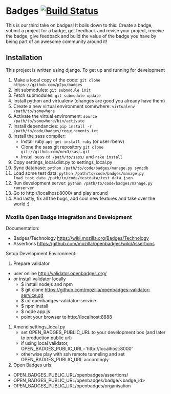 Badges [![Build Status](https://travis-ci.org/ercchy/badges.png?branch=master)](https://travis-ci.org/ercchy/badges)
======

This is our third take on badges! It boils down to this: Create a badge, submit a project for a badge, get feedback and revise your project, receive the badge, give feedback and build the value of the badge you have by being part of an awesome community around it!

## Installation

This project is written using django. To get up and running for development

1. Make a local copy of the code: ```git clone https://github.com/p2pu/badges```
1. Init submodules: ```git submodule init```
1. Fetch submodules: ```git submodule update```
1. Install python and virtualenv (changes are good you already have them)
1. Create a new virtual environment somewhere: ```virtualenv /path/to/somewhere```
1. Activate the virtual environment: ```source /path/to/somewhere/bin/activate```
1. Install dependancies: ```pip install -r /path/to/code/badges/requirements.txt```
1. Install the sass compiler:
    - Install ruby ```apt get install ruby``` (or user rbenv)
    - Clone the sass git repository ```git clone git://github.com/nex3/sass.git```
    - Install sass ```cd /path/to/sass/``` and ```rake install```
1. Copy settings_local.dist.py to settings_local.py
1. Sync database: ```python /path/to/code/badges/manage.py syncdb```
1. Load some test data: ```python /path/to/code/badges/manage.py load_test_data /path/to/code/testdata/test_data.json```
1. Run development server: ```python /path/to/code/badges/manage.py runserver```
1. Go to http://localhost:8000/ and play around
1. And lastly, fix all the bugs, add cool new features and take over the world :)

### Mozilla Open Badge Integration and Development

Documentation:
* Badges/Technology https://wiki.mozilla.org/Badges/Technology
* Assertions https://github.com/mozilla/openbadges/wiki/Assertions

Setup Development Environment:
1. Prepare validator
  * user online http://validator.openbadges.org/
  * or install validator locally
    * $ install nodejs and npm
    * $ git clone https://github.com/mozilla/openbadges-validator-service.git
    * $ cd openbadges-validator-service
    * $ npm install
    * $ node app.js
    * point your browser to http://localhost:8888
1. Amend settings_local.py
   * set OPEN_BADGES_PUBLIC_URL to your development box (and later to production public url)
   * if using local validator, OPEN_BADGES_PUBLIC_URL='http://localhost:8000'
   * otherwise play with ssh remote tunneling and set OPEN_BADGES_PUBLIC_URL accordingly
1. Open Badges urls:
  * OPEN_BADGES_PUBLIC_URL/openbadges/assertions/<uid>
  * OPEN_BADGES_PUBLIC_URL/openbadges/badge/<badge_id>
  * OPEN_BADGES_PUBLIC_URL/openbadges/organisation


